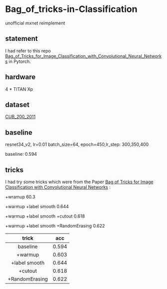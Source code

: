 # Bag_of_tricks-in-Classification
unofficial mxnet reimplement

## statement
  I had refer to this repo     [Bag_of_Tricks_for_Image_Classification_with_Convolutional_Neural_Networks](https://github.com/weiaicunzai/Bag_of_Tricks_for_Image_Classification_with_Convolutional_Neural_Networks) in Pytorch.

## hardware
  4 * TITAN Xp
  
## dataset
  [CUB_200_2011](http://www.vision.caltech.edu/visipedia/CUB-200-2011.html) 


## baseline
  resnet34_v2, lr=0.01 batch_size=64, epoch=450,lr_step: 300,350,400
  
  baseline: 0.594
  
## tricks
  I had try some tricks which were from the Paper [Bag of Tricks for Image Classification with Convolutional Neural Networks](https://arxiv.org/abs/1812.01187) :
  
  +wramup 60.3
  
  +warmup +label smooth 0.644
  
  +warmup +label smooth +cutout 0.618
  
  +warmup +label smooth +RandomErasing 0.622
  
  
  |trick|acc|
  |:---:|:---:|
  |baseline|0.594|
  |+warmup|0.603|
  |+label smooth|0.644|
  |+cutout|0.618|it doesn't work|
  |+RandomErasing|0.622|it doesn't work|
  

